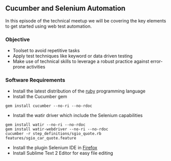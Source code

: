 ## Cucumber and Selenium Automation

In this episode of the technical meetup we will be covering the key elements to get started using web test automation.

### Objective
- Toolset to avoid repetitive tasks
- Apply test techniques like keyword or data driven testing
- Make use of technical skills to leverage a robust practice against error-prone activities


### Software Requirements
- Install the latest distribution of the [ruby](https://www.ruby-lang.org/en/downloads/) programming language
- Install the Cucumber gem
```
gem install cucumber --no-ri --no-rdoc
```
- Install the watir driver which include the Selenium capabilities
```
gem install watir --no-ri --no-rdoc
gem install watir-webdriver --no-ri --no-rdoc
cucumber -r step_definitions/sgio_quote.rb features/sgio_car_quote.feature
```

- Install the plugin Selenium IDE in [Firefox](http://www.mozilla.org/en-US/)
- Install Sublime Text 2 Editor for easy file editing

